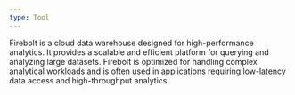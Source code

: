```yaml
---
type: Tool
---
```


Firebolt is a cloud data warehouse designed for high-performance analytics. It provides a scalable and efficient platform for querying and analyzing large datasets. Firebolt is optimized for handling complex analytical workloads and is often used in applications requiring low-latency data access and high-throughput analytics.